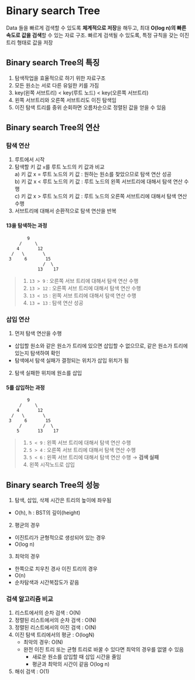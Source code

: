 # Binary search Tree

Data 들을 빠르게 검색할 수 있도록 **체계적으로 저장**을 해두고, 최대 **O(log n)의 빠른 속도로 값을 검색**할 수 있는 자료 구조. 빠르게 검색될 수 있도록, 특정 규칙을 갖는 이진트리 형태로 값을 저장

## Binary search Tree의 특징

1. 탐색작업을 효율적으로 하기 위한 자료구조
2. 모든 원소는 서로 다른 유일한 키를 가짐
3. key(왼쪽 서브트리) < key(루트 노드) < key(오른쪽 서브트리)
4. 왼쪽 서브트리와 오른쪽 서브트리도 이진 탐색임
5. 이진 탐색 트리를 중위 순회하면 오름차순으로 정렬된 값을 얻을 수 있음


## Binary search Tree의 연산

### 탐색 연산

1) 루트에서 시작
2) 탐색할 키 값 `x`를 루트 노드의 키 값과 비교   
    a) 키 값 x = 루트 노드의 키 값 : 원하는 원소를 찾았으므로 탐색 연산 성공   
    b) 키 값 x < 루트 노드의 키 값 : 루트 노드의 왼쪽 서브트리에 대해서 탐색 연산 수행   
    c) 키 값 x > 루트 노드의 키 값 : 루트 노드의 오른쪽 서브트리에 대해서 탐색 연산 수행
3) 서브트리에 대해서 순환적으로 탐색 연산을 반복


#### 13을 탐색하는 과정

```
        9
     /     \
    4       12
  /   \       \
 3     6       15
              /  \
            13    17
```
> 1) `13 > 9` : 오른쪽 서브 트리에 대해서 탐색 연산 수행
> 2) `13 > 12` : 오른쪽 서브 트리에 대해서 탐색 연산 수행
> 3) `13 < 15` : 왼쪽 서브 트리에 대해서 탐색 연산 수행
> 4) `13 = 13` : 탐색 연산 성공


### 삽입 연산

1) 먼저 탐색 연산을 수행
  - 삽입할 원소와 같은 원소가 트리에 있으면 삽입할 수 없으므로, 같은 원소가 트리에 있는지 탐색하여 확인
  - 탐색에서 탐색 실패가 결정되는 위치가 삽입 위치가 됨
2) 탐색 실패한 위치에 원소를 삽입

#### 5를 삽입하는 과정

```
        9
     /     \
    4       12
  /   \       \
 3     6       15
     /        /  \
    5       13    17
```
> 1) `5 < 9` : 왼쪽 서브 트리에 대해서 탐색 연산 수행
> 2) `5 > 4` : 오른쪽 서브 트리에 대해서 탐색 연산 수행
> 3) `5 < 6` : 왼쪽 서브 트리에 대해서 탐색 연산 수행 → **검색 실패**
> 4) 왼쪽 시작노드로 삽입


## Binary search Tree의 성능

1. 탐색, 삽입, 삭제 시간은 트리의 높이에 좌우됨
  - O(h), h :  BST의 깊이(height)
2. 평균의 경우
  - 이진트리가 균형적으로 생성되어 있는 경우
  - O(log n)
3. 최악의 경우
  - 한쪽으로 치우친 경사 이진 트리의 경우
  - O(n)
  - 순차탐색과 시간복잡도가 같음

### 검색 알고리즘 비교

1. 리스트에서의 순차 검색 : O(N)
2. 정렬된 리스트에서의 순차 검색 : O(N)
3. 정렬된 리스트에서의 이진 검색 : O(N)
4. 이진 탐색 트리에서의 평균 : O(logN)
    - 최악의 경우: O(N)
    - 완전 이진 트리 또는 균형 트리로 바꿀 수 있다면 최악의 경우를 없앨 수 있음
        - 새로운 원소를 삽입할 때 삽입 시간을 줄임
        - 평균과 최악의 시간이 같음 O(log n)
5. 해쉬 검색 : O(1)